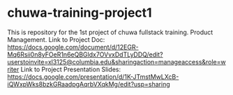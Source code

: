 # chuwa-training-project1
This is repository for the 1st project of chuwa fullstack training. Product Management.
Link to Project Doc: https://docs.google.com/document/d/12EGR-Mq6Rsii0n8yFOeR1n6eQBGldx7OVvxDdTLyDDQ/edit?userstoinvite=xl3125@columbia.edu&sharingaction=manageaccess&role=writer
Link to Project Presentation Slides: https://docs.google.com/presentation/d/1K-JTmstMwLXcB-iQWxpWks8bzkGRaadpgAqrbVXqkMg/edit?usp=sharing
